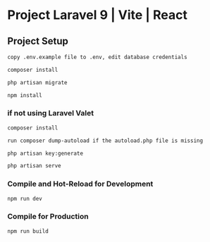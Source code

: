 # Project Laravel 9 | Vite | React


## Project Setup

```sh
copy .env.example file to .env, edit database credentials
```

```sh
composer install
```

```sh
php artisan migrate
```

```sh
npm install
```

### if not using Laravel Valet

```sh
composer install
```

```sh
run composer dump-autoload if the autoload.php file is missing
```

```sh
php artisan key:generate
```

```sh
php artisan serve
```

### Compile and Hot-Reload for Development

```sh
npm run dev
```

### Compile for Production

```sh
npm run build
```
